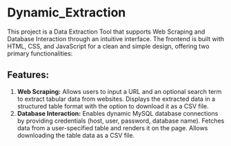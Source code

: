 # Dynamic_Extraction
This project is a Data Extraction Tool that supports Web Scraping and Database Interaction through an intuitive interface. The frontend is built with HTML, CSS, and JavaScript for a clean and simple design, offering two primary functionalities:
## Features:
1. <b>Web Scraping:</b>
Allows users to input a URL and an optional search term to extract tabular data from websites.
Displays the extracted data in a structured table format with the option to download it as a CSV file.
2. <b>Database Interaction:</b>
Enables dynamic MySQL database connections by providing credentials (host, user, password, database name).
Fetches data from a user-specified table and renders it on the page.
Allows downloading the table data as a CSV file.
